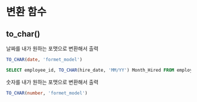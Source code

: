 # 변환 함수
## to_char()
날짜를 내가 원하는 포맷으로 변환해서 출력
```sql
TO_CHAR(date, 'formet_model')
```
```sql
SELECT employee_id, TO_CHAR(hire_date, 'MM/YY') Month_Hired FROM employees WHERE last_name= 'Higgins';
```

숫자를 내가 원하는 포맷으로 변환해서 출력
```sql
TO_CHAR(number, 'formet_model')
```
